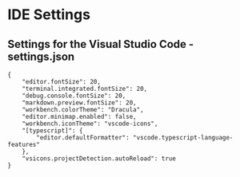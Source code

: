 # IDE Settings

## Settings for the Visual Studio Code - settings.json
```
{
    "editor.fontSize": 20,
    "terminal.integrated.fontSize": 20,
    "debug.console.fontSize": 20,
    "markdown.preview.fontSize": 20,
    "workbench.colorTheme": "Dracula",
    "editor.minimap.enabled": false,
    "workbench.iconTheme": "vscode-icons",
    "[typescript]": {
        "editor.defaultFormatter": "vscode.typescript-language-features"
    },
    "vsicons.projectDetection.autoReload": true
}

```
